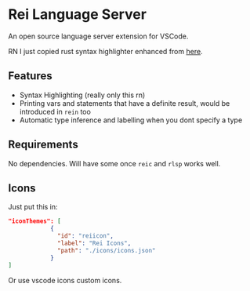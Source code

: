 # Rei Language Server

An open source language server extension for VSCode.

RN I just copied rust syntax highlighter enhanced from [here](https://github.com/dustypomerleau/rust-syntax/blob/master/syntaxes/rust.tmLanguage.json).

## Features

- Syntax Highlighting (really only this rn)
- Printing vars and statements that have a definite result, would be introduced in `rein` too
- Automatic type inference and labelling when you dont specify a type

## Requirements

No dependencies. Will have some once `reic` and `rlsp` works well.

## Icons

Just put this in:

```json
"iconThemes": [
            {
              "id": "reiicon",
              "label": "Rei Icons",
              "path": "./icons/icons.json"
            }
]
```

Or use vscode icons custom icons.
